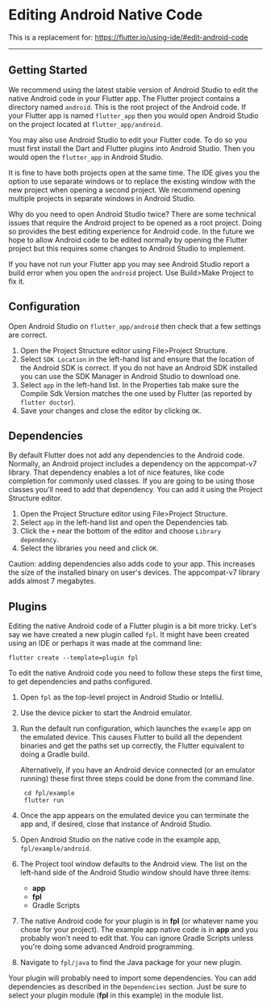 # Editing Android Native Code

This is a replacement for:
https://flutter.io/using-ide/#edit-android-code

***

## Getting Started

We recommend using the latest stable version of
Android Studio to edit the native Android
code in your Flutter app. The Flutter project contains a directory
named `android`. This is the root project of the Android code.
If your Flutter app is named `flutter_app` then you would open
Android Studio on the project located at `flutter_app/android`.

You may also use Android Studio to edit your Flutter code.
To do so you must first install the Dart and Flutter plugins
into Android Studio. Then you would open the `flutter_app` in
Android Studio.

It is fine to have both projects open at the same time. The
IDE gives you the option to use separate
windows or to replace the existing window with the new project
when opening a second project. We recommend opening multiple
projects in separate windows in Android Studio.

Why do you need to open Android Studio twice? There are some
technical issues that require the Android project to be opened
as a root project. Doing so provides the best editing
experience for Android code. In the future we hope to allow
Android code to be edited normally by opening the Flutter
project but this requires some changes to Android Studio to
implement.

If you have not run your Flutter app you may see Android Studio
report a build error when you open the `android` project.
Use Build>Make Project to fix it.

## Configuration

Open Android Studio on `flutter_app/android` then check
that a few settings are correct.
1. Open the Project Structure editor using File>Project Structure.
2. Select `SDK Location` in the left-hand list and ensure
that the location of the
Android SDK is correct. If you do not have an Android SDK
installed you can use the SDK Manager in Android Studio
to download one.
3. Select `app` in the left-hand list. In the Properties tab
make sure the Compile Sdk Version matches
the one used by Flutter (as reported by `flutter doctor`).
4. Save your changes and close the editor by clicking `OK`.

## Dependencies

By default Flutter does not add any dependencies to the
Android code. Normally, an Android project includes a
dependency on the appcompat-v7 library. That dependency
enables a lot of nice features, like code completion for
commonly used classes. If you are going to be using those
classes you'll need to add that dependency. You can add it
using the Project Structure editor.
1. Open the Project Structure editor using File>Project Structure.
2. Select `app` in the left-hand list and open the
Dependencies tab.
3. Click the `+` near the bottom of the editor and choose
`Library dependency`.
4. Select the libraries you need and click `OK`.

Caution: adding dependencies also adds code to your app.
This increases the size of the installed binary on user's
devices. The appcompat-v7 library adds almost 7 megabytes.

## Plugins

Editing the native Android code of a Flutter plugin is a bit
more tricky. Let's say we have created a new plugin called `fpl`.
It might have been created using an IDE or perhaps it was made
at the command line:

    flutter create --template=plugin fpl

To edit the native Android code you need to follow these steps
the first time, to get dependencies and paths configured.
1. Open `fpl` as the top-level project in Android Studio or IntelliJ.
2. Use the device picker to start the Android emulator.
3. Run the default run configuration, which launches the `example`
   app on the emulated device. This causes Flutter to build all
   the dependent binaries and get the paths set up correctly,
   the Flutter equivalent to doing a Gradle build.

    Alternatively, if you have an Android device connected (or
    an emulator running) these first three steps could be done
    from the command line.

        cd fpl/example
        flutter run

4. Once the app appears on the emulated device you can terminate
the app and, if desired, close that instance of Android Studio.
5. Open Android Studio on the native code in the example app,
`fpl/example/android`.
6. The Project tool window defaults to the Android view. The list
on the left-hand side of the Android Studio window should have
three items:
    * **app**
    * **fpl**
    * Gradle Scripts
7. The native Android code for your plugin is in **fpl** (or whatever
name you chose for your project). The example app native code is
in **app** and you probably won't need to edit that. You can
ignore Gradle Scripts unless you're doing some advanced
Android programming.
8. Navigate to `fpl/java` to find the Java package for your
new plugin.

Your plugin will probably need to import some dependencies.
You can add dependencies as described in the `Dependencies`
section. Just be sure to select your plugin module (**fpl**
in this example) in the module list.
